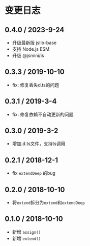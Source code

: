 # 变更日志

## 0.4.0 / 2023-9-24

- 升级最新版 jslib-base
- 支持 Node.js ESM
- 升级 @jsmini/is

## 0.3.3 / 2019-10-10

- fix: 修复丢失d.ts的问题

## 0.3.1 / 2019-3-4

- fix: 修复依赖不自动更新的问题

## 0.3.0 / 2019-3-2

- 增加.d.ts文件，支持ts调用

## 0.2.1 / 2018-12-1

- fix `extendDeep` 的bug

## 0.2.0 / 2018-10-10

- 将`extend`拆分为`extend`和`extendDeep`

## 0.1.0 / 2018-10-10

- 新增 `assign()`
- 新增 `extend()`

